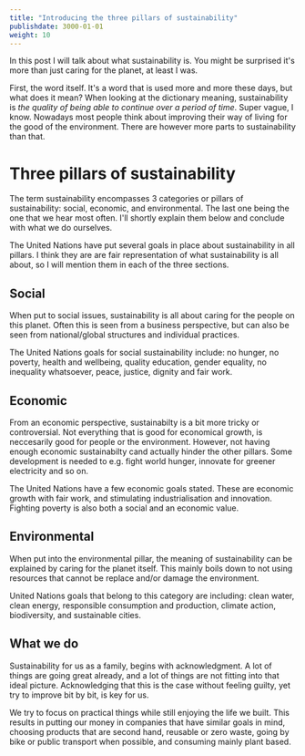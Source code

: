 ```yaml
---
title: "Introducing the three pillars of sustainability"
publishdate: 3000-01-01
weight: 10
---
```


In this post I will talk about what sustainability is. You might be surprised it's more than just caring for the planet, at least I was. 

First, the word itself. It's a word that is used more and more these days, but what does it mean? When looking at the dictionary meaning, sustainability is *the quality of being able to continue over a period of time*. Super vague, I know. Nowadays most people think about improving their way of living for the good of the environment. There are however more parts to sustainability than that.  

# Three pillars of sustainability
The term sustainability encompasses 3 categories or pillars of sustainability: social, economic, and environmental. The last one being the one that we hear most often. I'll shortly explain them below and conclude with what we do ourselves. 

The United Nations have put several goals in place about sustainability in all pillars. I think they are are fair representation of what sustainability is all about, so I will mention them in each of the three sections.

## Social
When put to social issues, sustainability is all about caring for the people on this planet. Often this is seen from a business perspective, but can also be seen from national/global structures and individual practices. 

The United Nations goals for social sustainability include: no hunger, no poverty, health and wellbeing, quality education, gender equality, no inequality whatsoever, peace, justice, dignity and fair work. 

## Economic
From an economic perspective, sustainabilty is a bit more tricky or controversial. Not everything that is good for economical growth, is neccesarily good for people or the environment. However, not having enough economic sustainabilty cand actually hinder the other pillars. Some development is needed to e.g. fight world hunger, innovate for greener electricity and so on. 

The United Nations have a few economic goals stated. These are economic growth with fair work, and stimulating industrialisation and  innovation. Fighting poverty is also both a social and an economic value. 

## Environmental
When put into the environmental pillar, the meaning of sustainability can be explained by caring for the planet itself. This mainly boils down to not using resources that cannot be replace and/or damage the environment. 

United Nations goals that belong to this category are including: clean water, clean energy, responsible consumption and production, climate action, biodiversity, and sustainable cities. 

## What we do
Sustainability for us as a family, begins with acknowledgment. A lot of things are going great already, and a lot of things are not fitting into that ideal picture. Acknowledging that this is the case without feeling guilty, yet try to improve bit by bit, is key for us. 

We try to focus on practical things while still enjoying the life we built. This results in putting our money in companies that have similar goals in mind, choosing products that are second hand, reusable or zero waste, going by bike or public transport when possible, and consuming mainly plant based. 